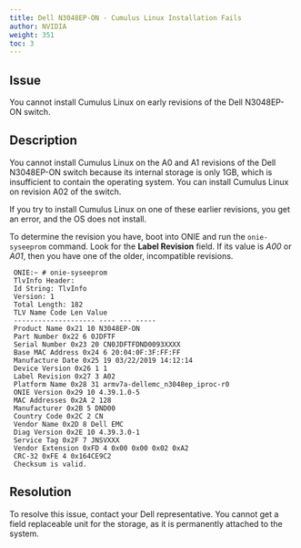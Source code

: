 ```yaml
---
title: Dell N3048EP-ON - Cumulus Linux Installation Fails
author: NVIDIA
weight: 351
toc: 3
---
```


## Issue

You cannot install Cumulus Linux on early revisions of the Dell N3048EP-ON switch.

## Description

You cannot install Cumulus Linux on the A0 and A1 revisions of the Dell N3048EP-ON switch because its internal storage is only 1GB, which is insufficient to contain the operating system. You can install Cumulus Linux on revision A02 of the switch.

If you try to install Cumulus Linux on one of these earlier revisions, you get an error, and the OS does not install.

To determine the revision you have, boot into ONIE and run the `onie-syseeprom` command. Look for the **Label Revision** field. If its value is *A00* or *A01*, then you have one of the older, incompatible revisions.

     ONIE:~ # onie-syseeprom
     TlvInfo Header:
     Id String: TlvInfo
     Version: 1
     Total Length: 182
     TLV Name Code Len Value
     -------------------- ---- --- -----
     Product Name 0x21 10 N3048EP-ON
     Part Number 0x22 6 0JDFTF
     Serial Number 0x23 20 CN0JDFTFDND0093XXXX
     Base MAC Address 0x24 6 20:04:0F:3F:FF:FF
     Manufacture Date 0x25 19 03/22/2019 14:12:14
     Device Version 0x26 1 1
     Label Revision 0x27 3 A02
     Platform Name 0x28 31 armv7a-dellemc_n3048ep_iproc-r0
     ONIE Version 0x29 10 4.39.1.0-5
     MAC Addresses 0x2A 2 128
     Manufacturer 0x2B 5 DND00
     Country Code 0x2C 2 CN
     Vendor Name 0x2D 8 Dell EMC
     Diag Version 0x2E 10 4.39.3.0-1
     Service Tag 0x2F 7 JNSVXXX
     Vendor Extension 0xFD 4 0x00 0x00 0x02 0xA2
     CRC-32 0xFE 4 0x164CE9C2
     Checksum is valid.

## Resolution

To resolve this issue, contact your Dell representative. You cannot get a field replaceable unit for the storage, as it is permanently attached to the system.
